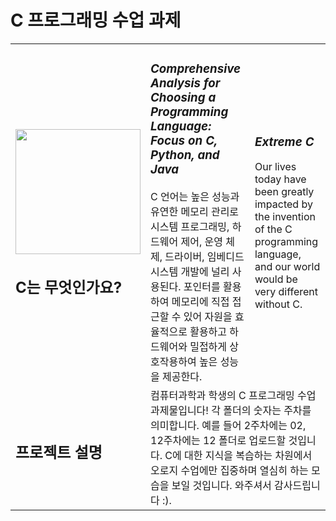 # C 프로그래밍 수업 과제

<table>
	<tr>
		<td>
			<p><img src="https://i.namu.wiki/i/fFCSqJv31qIh4mWDVWfF9i0_5EGeHvLFRs5IYKIwNHbjQKjbNKogyzhWwS0WBTKacCZOqjbg0s4GtFvaoSBcZkRP9Q73jCT8XJ8Scnjgid4ljRBoxP-7a8hAkHRAVs89WbALJisrMzn_-vQPDJXkow.svg" width="200px" /></p>
			<h2>C는 무엇인가요?</h2>
		</td>
		<td>
			<h3><em>Comprehensive Analysis for Choosing a Programming Language: Focus on C, Python, and Java</em></h3>
			C 언어는 높은 성능과 유연한 메모리 관리로 시스템 프로그래밍,  하드웨어  제어,  운영  체제,  드라이버,  임베디드  시스템  개발에  널리  사용된다.  포인터를  활용하여 메모리에 직접 접근할 수 있어 자원을 효율적으로 활용하고 하드웨어와 밀접하게 상호작용하여 높은 성능을 제공한다.
		</td>
		<td>
			<h3><em>Extreme C</em></h3>
			Our lives today have been greatly impacted by the invention of the C programming language, and our world would be very different without C.
		</td>
	</tr>
    <tr>
      <td><h2>프로젝트 설명</h2></td>
      <td colspan="2">컴퓨터과학과 학생의 C 프로그래밍 수업 과제물입니다! 각 폴더의 숫자는 주차를 의미합니다. 
        예를 들어 2주차에는 02, 12주차에는 12 폴더로 업로드할 것입니다. 
        C에 대한 지식을 복습하는 차원에서 오로지 수업에만 집중하며 열심히 하는 모습을 보일 것입니다. 
        와주셔서 감사드립니다 :).</td>
    </tr>
  <div>
</table>


